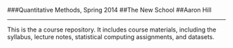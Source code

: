 ###Quantitative Methods, Spring 2014
##The New School
##Aaron Hill

-----

This is the a course repository. It includes course materials, including the syllabus, lecture notes, statistical computing assignments, and datasets. 